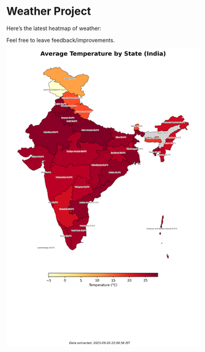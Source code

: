 # Weather Project

Here’s the latest heatmap of weather:

Feel free to leave feedback/improvements.

![India Heatmap](docs/assets/india_heatmap.png?v=CED6C2)
